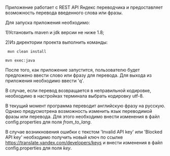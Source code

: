 Приложение работает c REST API Яндекс переводчика и предоставляет возможность перевода введенного слова или фразы.

Для запуска приложения необходимо:

1)Установить maven и jdk версии не ниже 1.8;

2)Из директории проекта выполнить команды:

` mvn clean install`

 `mvn exec:java`


После того, как приложение запустится, пользователю будет предложено ввести слово или фразу для перевода. Для выхода из приложения необходимо ввести 'q'.

В случае, если перевод возвращается в неправильной кодировке, необходимо в настройках терминала выбрать кодировку utf-8.

В текущий момент программа переводит английскую фразу на русскую. Однако предусмотрена возможность изменить язык переводимой фразы или перевода. Для этого необходимо внести изменения в файл config.properties для поля _from_to_lang_.

В случае возникновения ошибки с текстом 'Invalid API key' или 'Blocked API key' необходимо  получить новый ключ по ссылке https://translate.yandex.com/developers/keys и внести изменения в файл config.properties для поля _key_.
